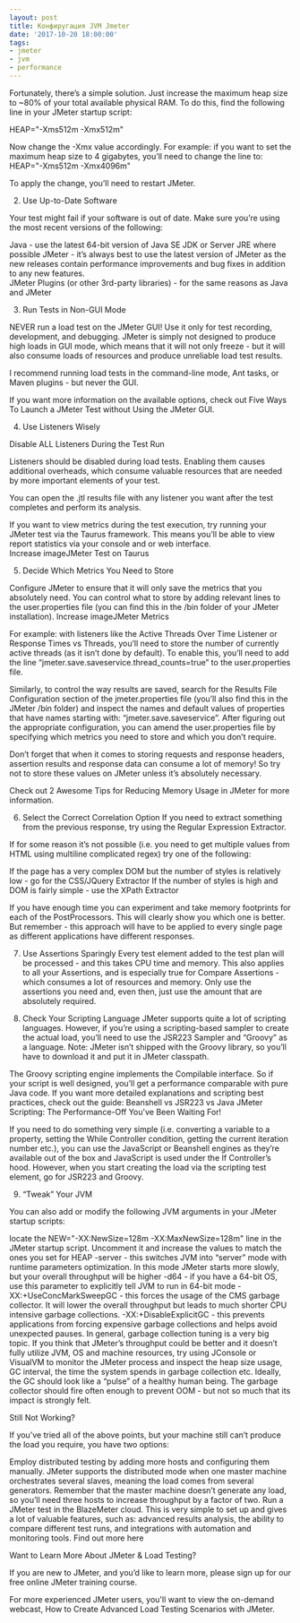 ```yaml
---
layout: post
title: Конфиругация JVM Jmeter
date: '2017-10-20 18:00:00'
tags:
- jmeter
- jvm
- performance
---
```




Fortunately, there’s a simple solution. Just increase the maximum heap size to ~80% of your total available physical RAM. To do this, find the following line in your JMeter startup script:

HEAP="-Xms512m -Xmx512m"

Now change the -Xmx value accordingly. For example: if you want to set the maximum heap size to 4 gigabytes, you’ll need to change the line to: HEAP="-Xms512m -Xmx4096m"

To apply the change, you’ll need to restart JMeter.

2. Use Up-to-Date Software

Your test might fail if your software is out of date. Make sure you’re using the most recent versions of the following:

Java  - use the latest 64-bit version of Java SE JDK or Server JRE where possible
JMeter - it’s always best to use the latest version of JMeter as the new releases contain performance improvements and bug fixes in addition to any new features.  
JMeter Plugins (or other 3rd-party libraries) - for the same reasons as Java and JMeter

3. Run Tests in Non-GUI Mode

NEVER run a load test on the JMeter GUI! Use it only for test recording, development, and debugging. JMeter is simply not designed to produce high loads in GUI mode, which means that it will not only freeze - but it will also consume loads of resources and produce unreliable load test results.

I recommend running load tests in the command-line mode, Ant tasks, or Maven plugins -  but never the GUI.

If you want more information on the available options, check out Five Ways To Launch a JMeter Test without Using the JMeter GUI.

4. Use Listeners Wisely

Disable ALL Listeners During the Test Run

Listeners should be disabled during load tests. Enabling them causes additional overheads, which consume valuable resources that are needed by more important elements of your test.

You can open the .jtl results file with any listener you want after the test completes and perform its analysis.

If you want to view metrics during the test execution, try running your JMeter test via the Taurus framework. This means you’ll be able to view report statistics via your console and or web interface.  
Increase imageJMeter Test on Taurus

5. Decide Which Metrics You Need to Store

Configure JMeter to ensure that it will only save the metrics that you absolutely need. You can control what to store by adding relevant lines to the user.properties file (you can find this in the /bin folder of your JMeter installation).
Increase imageJMeter Metrics

For example: with listeners like the Active Threads Over Time Listener or Response Times vs Threads, you’ll need to store the number of currently active threads (as it isn’t done by default). To enable this, you’ll need to add the line “jmeter.save.saveservice.thread_counts=true” to the user.properties file.

Similarly, to control the way results are saved, search for the Results File Configuration section of the jmeter.properties file (you’ll also find this in the JMeter /bin folder) and inspect the names and default values of properties that have names starting with: “jmeter.save.saveservice”. After figuring out the appropriate configuration, you can amend the user.properties file by specifying which metrics you need to store and which you don’t require.

Don’t forget that when it comes to storing requests and response headers, assertion results and response data can consume a lot of memory! So try not to store these values on JMeter unless it’s absolutely necessary.  

Check out 2 Awesome Tips for Reducing Memory Usage in JMeter for more information.

6. Select the Correct Correlation Option
If you need to extract something from the previous response, try using the Regular Expression Extractor.

If for some reason it’s not possible (i.e. you need to get multiple values from HTML using multiline complicated regex) try one of the following:

If the page has a very complex DOM but the number of styles is relatively low - go for the CSS/JQuery Extractor
If the number of styles is high and DOM is fairly simple - use the XPath Extractor

If you have enough time you can experiment and take memory footprints for each of the PostProcessors. This will clearly show you which one is better.  But remember - this approach will have to be applied to every single page as different applications have different responses.  

7. Use Assertions Sparingly
Every test element added to the test plan will be processed - and this takes CPU time and memory. This also applies to all your Assertions, and is especially true for Compare Assertions -  which consumes a lot of resources and memory. Only use the assertions you need and, even then, just use the amount that are absolutely required.

8. Check Your Scripting Language
JMeter supports quite a lot of scripting languages. However, if you’re using a scripting-based sampler to create the actual load, you’ll need to use the JSR223 Sampler and “Groovy” as a language. Note: JMeter isn’t shipped with the Groovy library, so you’ll have to download it and put it in JMeter classpath.

The Groovy scripting engine implements the Compilable interface. So if your script is well designed, you’ll get a performance comparable with pure Java code. If you want more detailed explanations and scripting best practices, check out the guide: Beanshell vs JSR223 vs Java JMeter Scripting: The Performance-Off You've Been Waiting For!

If you need to do something very simple (i.e. converting a variable to a property, setting the While Controller condition, getting the current iteration number etc.), you can use the JavaScript or Beanshell engines as they’re available out of the box and JavaScript is used under the If Controller’s hood. However, when you start creating the load via the scripting test element, go for JSR223 and Groovy.



9. “Tweak” Your JVM

You can also add or modify the following JVM arguments in your JMeter startup scripts:

locate the NEW="-XX:NewSize=128m -XX:MaxNewSize=128m" line in the JMeter startup script. Uncomment it and increase the values to match the ones you set for HEAP
-server - this switches JVM into “server” mode with runtime parameters optimization. In this mode JMeter starts more slowly, but your overall throughput will be higher
-d64   - if you have a 64-bit OS, use this parameter to explicitly tell JVM to run in 64-bit mode
-XX:+UseConcMarkSweepGC - this forces the usage of the CMS garbage collector. It will lower the overall throughput but leads to much shorter CPU intensive garbage collections.
-XX:+DisableExplicitGC - this prevents applications from forcing expensive garbage collections and helps avoid unexpected pauses. In general, garbage collection tuning is a very big topic. If you think that JMeter’s throughput could be better and it doesn’t fully utilize JVM, OS and machine resources, try using JConsole or VisualVM to monitor the JMeter process and inspect the heap size usage, GC interval, the time the system spends in garbage collection etc.  Ideally, the GC should look like a “pulse” of a healthy human being. The garbage collector should fire often enough to prevent OOM - but not so much that its impact is strongly felt.

Still Not Working?

If you’ve tried all of the above points, but your machine still can’t produce the load you require, you have two options:

Employ distributed testing by adding more hosts and configuring them manually. JMeter supports the distributed mode when one master machine orchestrates several slaves, meaning the load comes from several generators. Remember that the master machine doesn’t generate any load, so you’ll need three hosts to increase throughput by a factor of two.
Run a JMeter test in the BlazeMeter cloud. This is very simple to set up and gives a lot of valuable features, such as: advanced results analysis, the ability to compare different test runs, and integrations with automation and monitoring tools. Find out more here

Want to Learn More About JMeter & Load Testing?

If you are new to JMeter, and you’d like to learn more, please sign up for our free online JMeter training course.

For more experienced JMeter users, you'll want to view the on-demand webcast, How to Create Advanced Load Testing Scenarios with JMeter. 
